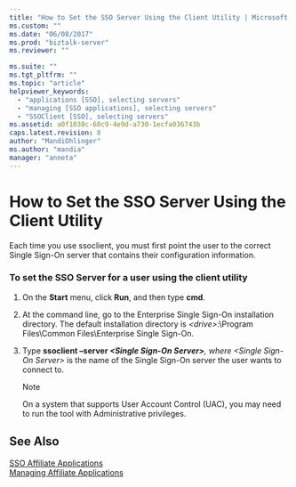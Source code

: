 ```yaml
---
title: "How to Set the SSO Server Using the Client Utility | Microsoft Docs"
ms.custom: ""
ms.date: "06/08/2017"
ms.prod: "biztalk-server"
ms.reviewer: ""

ms.suite: ""
ms.tgt_pltfrm: ""
ms.topic: "article"
helpviewer_keywords: 
  - "applications [SSO], selecting servers"
  - "managing [SSO applications], selecting servers"
  - "SSOClient [SSO], selecting servers"
ms.assetid: a0f1038c-60c9-4e9d-a730-1ecfa036743b
caps.latest.revision: 8
author: "MandiOhlinger"
ms.author: "mandia"
manager: "anneta"
---
```

# How to Set the SSO Server Using the Client Utility
Each time you use ssoclient, you must first point the user to the correct Single Sign-On server that contains their configuration information.  
  
### To set the SSO Server for a user using the client utility  
  
1. On the **Start** menu, click **Run**, and then type **cmd**.  
  
2. At the command line, go to the Enterprise Single Sign-On installation directory. The default installation directory is *\<drive\>*:\Program Files\Common Files\Enterprise Single Sign-On.  
  
3. Type <strong>ssoclient –server *\<Single Sign-On Server\></strong><em>, where \<</em>Single Sign-On Server\>* is the name of the Single Sign-On server the user wants to connect to.  
  
   > [!NOTE]
   >  On a system that supports User Account Control (UAC), you may need to run the tool with Administrative privileges.  
  
## See Also  
 [SSO Affiliate Applications](../core/sso-affiliate-applications.md)   
 [Managing Affiliate Applications](../core/managing-affiliate-applications.md)